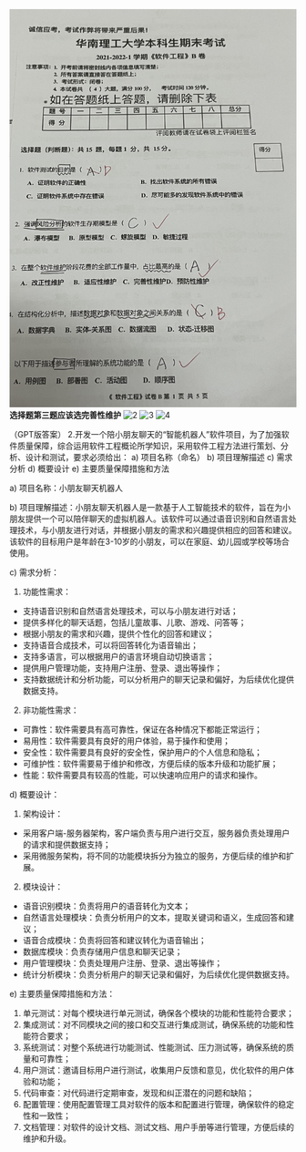 ![1](assets/image1.jpg)
**选择题第三题应该选完善性维护**
![2](assets/image2.jpg)
![3](assets/image3.jpg)
![4](assets/image4.jpg)

（GPT版答案）
2.开发一个陪小朋友聊天的“智能机器人”软件项目，为了加强软件质量保障，综合运用软件工程概论所学知识，采用软件工程方法进行策划、分析、设计和测试，要求必须给出：
a)	项目名称（命名）
b)	项目理解描述
c)	需求分析
d)	概要设计
e)	主要质量保障措施和方法  


a) 项目名称：小朋友聊天机器人

b) 项目理解描述：小朋友聊天机器人是一款基于人工智能技术的软件，旨在为小朋友提供一个可以陪伴聊天的虚拟机器人。该软件可以通过语音识别和自然语言处理技术，与小朋友进行对话，并根据小朋友的需求和兴趣提供相应的回答和建议。该软件的目标用户是年龄在3-10岁的小朋友，可以在家庭、幼儿园或学校等场合使用。

c) 需求分析：

1. 功能性需求：

- 支持语音识别和自然语言处理技术，可以与小朋友进行对话；
- 提供多样化的聊天话题，包括儿童故事、儿歌、游戏、问答等；
- 根据小朋友的需求和兴趣，提供个性化的回答和建议；
- 支持语音合成技术，可以将回答转化为语音输出；
- 支持多语言，可以根据用户的语言环境自动切换语言；
- 提供用户管理功能，支持用户注册、登录、退出等操作；
- 支持数据统计和分析功能，可以分析用户的聊天记录和偏好，为后续优化提供数据支持。

2. 非功能性需求：

- 可靠性：软件需要具有高可靠性，保证在各种情况下都能正常运行；
- 易用性：软件需要具有良好的用户体验，易于操作和使用；
- 安全性：软件需要具有良好的安全性，保护用户的个人信息和隐私；
- 可维护性：软件需要易于维护和修改，方便后续的版本升级和功能扩展；
- 性能：软件需要具有较高的性能，可以快速响应用户的请求和操作。

d) 概要设计：

1. 架构设计：

- 采用客户端-服务器架构，客户端负责与用户进行交互，服务器负责处理用户的请求和提供数据支持；
- 采用微服务架构，将不同的功能模块拆分为独立的服务，方便后续的维护和扩展。

2. 模块设计：

- 语音识别模块：负责将用户的语音转化为文本；
- 自然语言处理模块：负责分析用户的文本，提取关键词和语义，生成回答和建议；
- 语音合成模块：负责将回答和建议转化为语音输出；
- 数据库模块：负责存储用户信息和聊天记录；
- 用户管理模块：负责处理用户注册、登录、退出等操作；
- 统计分析模块：负责分析用户的聊天记录和偏好，为后续优化提供数据支持。

e) 主要质量保障措施和方法：

1. 单元测试：对每个模块进行单元测试，确保各个模块的功能和性能符合要求；
2. 集成测试：对不同模块之间的接口和交互进行集成测试，确保系统的功能和性能符合要求；
3. 系统测试：对整个系统进行功能测试、性能测试、压力测试等，确保系统的质量和可靠性；
4. 用户测试：邀请目标用户进行测试，收集用户反馈和意见，优化软件的用户体验和功能；
5. 代码审查：对代码进行定期审查，发现和纠正潜在的问题和缺陷；
6. 配置管理：使用配置管理工具对软件的版本和配置进行管理，确保软件的稳定性和一致性；
7. 文档管理：对软件的设计文档、测试文档、用户手册等进行管理，方便后续的维护和升级。


